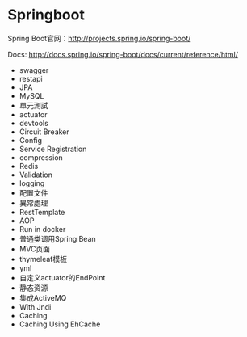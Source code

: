 # Springboot

Spring Boot官网：http://projects.spring.io/spring-boot/

Docs: http://docs.spring.io/spring-boot/docs/current/reference/html/
* swagger
* restapi
* JPA
* MySQL
* 單元測試
* actuator
* devtools
* Circuit Breaker
* Config
* Service Registration
* compression
* Redis
* Validation
* logging
* 配置文件
* 異常處理
* RestTemplate
* AOP
* Run in docker
* 普通类调用Spring Bean
* MVC页面
* thymeleaf模板
* yml
* 自定义actuator的EndPoint
* 静态资源
* 集成ActiveMQ
* With Jndi
* Caching
* Caching Using EhCache